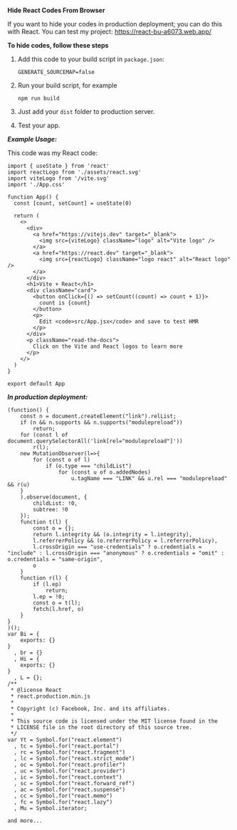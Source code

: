 ****Hide React Codes From Browser****

If you want to hide your codes in production deployment; you can do this with React.
You can test my project: https://react-bu-a6073.web.app/

**To hide codes, follow these steps**
1. Add this code to your build script in ```package.json```:

   ```
   GENERATE_SOURCEMAP=false
   ```
   
3. Run your build script, for example

   ```
   npm run build
   ```
   
4. Just add your ```dist``` folder to production server.
5. Test your app.

***Example Usage:***

This code was my React code:
```
import { useState } from 'react'
import reactLogo from './assets/react.svg'
import viteLogo from '/vite.svg'
import './App.css'

function App() {
  const [count, setCount] = useState(0)

  return (
    <>
      <div>
        <a href="https://vitejs.dev" target="_blank">
          <img src={viteLogo} className="logo" alt="Vite logo" />
        </a>
        <a href="https://react.dev" target="_blank">
          <img src={reactLogo} className="logo react" alt="React logo" />
        </a>
      </div>
      <h1>Vite + React</h1>
      <div className="card">
        <button onClick={() => setCount((count) => count + 1)}>
          count is {count}
        </button>
        <p>
          Edit <code>src/App.jsx</code> and save to test HMR
        </p>
      </div>
      <p className="read-the-docs">
        Click on the Vite and React logos to learn more
      </p>
    </>
  )
}

export default App
```

***In production deployment:***

```
(function() {
    const n = document.createElement("link").relList;
    if (n && n.supports && n.supports("modulepreload"))
        return;
    for (const l of document.querySelectorAll('link[rel="modulepreload"]'))
        r(l);
    new MutationObserver(l=>{
        for (const o of l)
            if (o.type === "childList")
                for (const u of o.addedNodes)
                    u.tagName === "LINK" && u.rel === "modulepreload" && r(u)
    }
    ).observe(document, {
        childList: !0,
        subtree: !0
    });
    function t(l) {
        const o = {};
        return l.integrity && (o.integrity = l.integrity),
        l.referrerPolicy && (o.referrerPolicy = l.referrerPolicy),
        l.crossOrigin === "use-credentials" ? o.credentials = "include" : l.crossOrigin === "anonymous" ? o.credentials = "omit" : o.credentials = "same-origin",
        o
    }
    function r(l) {
        if (l.ep)
            return;
        l.ep = !0;
        const o = t(l);
        fetch(l.href, o)
    }
}
)();
var Bi = {
    exports: {}
}
  , br = {}
  , Hi = {
    exports: {}
}
  , L = {};
/**
 * @license React
 * react.production.min.js
 *
 * Copyright (c) Facebook, Inc. and its affiliates.
 *
 * This source code is licensed under the MIT license found in the
 * LICENSE file in the root directory of this source tree.
 */
var Yt = Symbol.for("react.element")
  , tc = Symbol.for("react.portal")
  , rc = Symbol.for("react.fragment")
  , lc = Symbol.for("react.strict_mode")
  , oc = Symbol.for("react.profiler")
  , uc = Symbol.for("react.provider")
  , ic = Symbol.for("react.context")
  , sc = Symbol.for("react.forward_ref")
  , ac = Symbol.for("react.suspense")
  , cc = Symbol.for("react.memo")
  , fc = Symbol.for("react.lazy")
  , Mu = Symbol.iterator;

and more...
```
